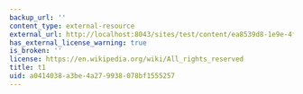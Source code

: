 ```yaml
---
backup_url: ''
content_type: external-resource
external_url: http://localhost:8043/sites/test/content/ea8539d8-1e9e-4fab-b6e1-88bddfc4ca40/?ocw_resource_link_uuid=ea8539d8-1e9e-4fab-b6e1-88bddfc4ca40&ocw_resource_link_suffix=
has_external_license_warning: true
is_broken: ''
license: https://en.wikipedia.org/wiki/All_rights_reserved
title: t1
uid: a0414038-a3be-4a27-9938-078bf1555257
---
```

